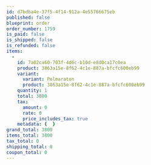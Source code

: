 ```yaml
---
id: d7bdba4e-37f5-4f14-912a-4e55766675eb
published: false
blueprint: order
order_number: 1759
is_paid: false
is_shipped: false
is_refunded: false
items:
  -
    id: 7a02ca60-703f-4d6c-b10d-e8d0ca17c0ea
    product: 3863a15e-8f62-4c1e-887a-bfcfc600eb99
    variant:
      variant: Polmaraton
      product: 3863a15e-8f62-4c1e-887a-bfcfc600eb99
    quantity: 1
    total: 3800
    tax:
      amount: 0
      rate: 0
      price_includes_tax: true
    metadata: {  }
grand_total: 3800
items_total: 3800
tax_total: 0
shipping_total: 0
coupon_total: 0
---
```

